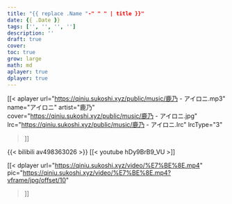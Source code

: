 ```yaml
---
title: "{{ replace .Name "-" " " | title }}"
date: {{ .Date }}
tags: ['', '', '', '']
description: ''
draft: true
cover: 
toc: true
grow: large
math: md
aplayer: true
dplayer: true
---
```

<!-- 音乐aplayer，实际写的时候 '['替换为 '{' ']'替换为'}' -->
[[< aplayer
    url="https://qiniu.sukoshi.xyz/public/music/鹿乃 - アイロニ.mp3"
    name="アイロニ"
    artist="鹿乃"
    cover="https://qiniu.sukoshi.xyz/public/music/鹿乃 - アイロニ.jpg"
    lrc="https://qiniu.sukoshi.xyz/public/music/鹿乃 - アイロニ.lrc"
    lrcType="3"
>]]

{{< bilibili av498363026 >}}
[[< youtube hDy9BrB9_VU >]]


<!-- 视频调用dplyer，实际写的时候 '['替换为 '{' ']'替换为'}' -->
[[< dplayer
    url="https://qiniu.sukoshi.xyz/video/%E7%BE%8E.mp4"
    pic="https://qiniu.sukoshi.xyz/video/%E7%BE%8E.mp4?vframe/jpg/offset/10"
>]]